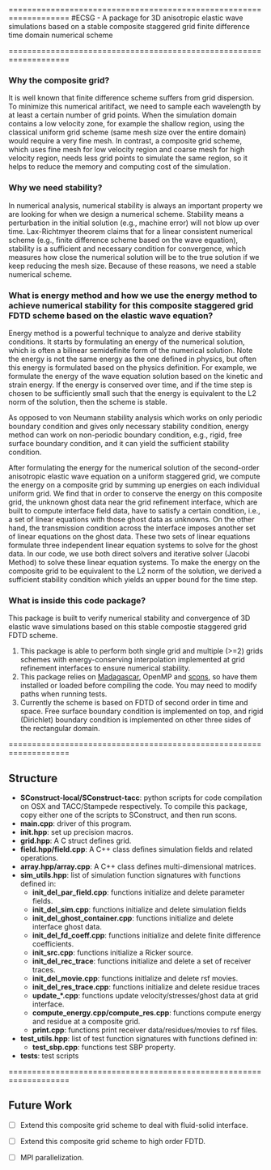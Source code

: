 ===================================================================
#ECSG - A package for 3D anisotropic elastic wave simulations based on a stable composite staggered grid finite difference time domain numerical scheme

===================================================================

### Why the composite grid?
It is well known that finite difference scheme suffers from grid dispersion. To minimize this numerical aritifact, we need to sample each wavelength by at least a certain number of grid points. When the simulation domain contains a low velocity zone, for example the shallow region, using the classical uniform grid scheme (same mesh size over the entire domain) would require a very fine mesh. In contrast, a composite grid scheme, which uses fine mesh for low velocity region and coarse mesh for high velocity region, needs less grid points to simulate the same region, so it helps to reduce the memory and computing cost of the simulation.

### Why we need stability?
In numerical analysis, numerical stability is always an important property we are looking for when we design a numerical scheme. Stability means a perturbation in the initial solution (e.g., machine error) will not blow up over time. Lax-Richtmyer theorem claims that for a linear consistent numerical scheme (e.g., finite difference scheme based on the wave equation), stability is a sufficient and necessary condition for convergence, which measures how close the numerical solution will be to the true solution if we keep reducing the mesh size. Because of these reasons, we need a stable numerical scheme.

### What is energy method and how we use the energy method to achieve numerical stability for this composite staggered grid FDTD scheme based on the elastic wave equation?
Energy method is a powerful technique to analyze and derive stability conditions. It starts by formulating an energy of the numerical solution, which is often a bilinear semidefinite form of the numerical solution. Note the energy is not the same energy as the one defined in physics, but often this energy is formulated based on the physics definition. For example, we formulate the energy of the wave equation solution based on the kinetic and strain energy. If the energy is conserved over time, and if the time step is chosen to be sufficiently small such that the energy is equivalent to the L2 norm of the solution, then the scheme is stable. 

As opposed to von Neumann stability analysis which works on only periodic boundary condition and gives only necessary stability condition, energy method can work on non-periodic boundary condition, e.g., rigid, free surface boundary condition, and it can yield the sufficient stability condition. 

After formulating the energy for the numerical solution of the second-order anisotropic elastic wave equation on a uniform staggered grid, we compute the energy on a composite grid by summing up energies on each individual uniform grid. We find that in order to conserve the energy on this composite grid, the unknown ghost data near the grid refinement interface, which are built to compute interface field data, have to satisfy a certain condition, i.e., a set of linear equations with those ghost data as unknowns. On the other hand, the transmission condition across the interface imposes another set of linear equations on the ghost data. These two sets of linear equations formulate three independent linear equation systems to solve for the ghost data. In our code, we use both direct solvers and iterative solver (Jacobi Method) to solve these linear equation systems. To make the energy on the composite grid to be equivalent to the L2 norm of the solution, we derived a sufficient stability condition which yields an upper bound for the time step.

### What is inside this code package?
This package is built to verify numerical stability and convergence of 3D elastic wave simulations based on this stable compostie staggered grid FDTD scheme. 

1. This package is able to perform both single grid and multiple (>=2) grids schemes with energy-conserving interpolation implemented at grid refinement interfaces to ensure numerical stability.
2. This package relies on [Madagascar](https://github.com/ahay/src), OpenMP and [scons](http://scons.org), so have them installed or loaded before compiling the code. You may need to modify paths when running tests.
3. Currently the scheme is based on FDTD of second order in time and space. Free surface boundary condition is implemented on top, and rigid (Dirichlet) boundary condition is implemented on other three sides of the rectangular domain.

===================================================================

## Structure
* **SConstruct-local/SConstruct-tacc**: python scripts for code compilation on OSX and TACC/Stampede respectively. To compile this package, copy either one of the scripts to SConstruct, and then run scons.
* **main.cpp**: driver of this program.
* **init.hpp**: set up precision macros.
* **grid.hpp**: A C struct defines grid.
* **field.hpp/field.cpp**: A C++ class defines simulation fields and related operations.
* **array.hpp/array.cpp**: A C++ class defines multi-dimensional matrices.
* **sim_utils.hpp**: list of simulation function signatures with functions defined in:
  * **init_del_par_field.cpp**: functions initialize and delete parameter fields.
  * **init_del_sim.cpp**: functions initialize and delete simulation fields
  * **init_del_ghost_container.cpp**: functions initialize and delete interface ghost data.
  * **init_del_fd_coeff.cpp**: functions initialize and delete finite difference coefficients.
  * **init_src.cpp**: functions initialize a Ricker source.
  * **init_del_rec_trace**: functions initialize and delete a set of receiver traces.
  * **init_del_movie.cpp**: functions initlalize and delete rsf movies.
  * **init_del_res_trace.cpp**: functions initialize and delete residue traces
  * **update_*.cpp**: functions update velocity/stresses/ghost data at grid interface.
  * **compute_energy.cpp/compute_res.cpp**: functions compute energy and residue at a composite grid.
  * **print.cpp**: functions print receiver data/residues/movies to rsf files.
* **test_utils.hpp**: list of test function signatures with functions defined in:
  * **test_sbp.cpp**: functions test SBP property.
* **tests**: test scripts

===================================================================

## Future Work
- [ ] Extend this composite grid scheme to deal with fluid-solid interface.
- [ ] Extend this composite grid scheme to high order FDTD.
- [ ] MPI parallelization.

